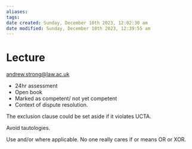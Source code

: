 ```yaml
---
aliases: 
tags: 
date created: Sunday, December 10th 2023, 12:02:30 am
date modified: Sunday, December 10th 2023, 12:39:55 am
---
```


# Lecture

andrew.strong@law.ac.uk

- 24hr assessment
- Open book
- Marked as competent/ not yet competent
- Context of dispute resolution.

The exclusion clause could be set aside if it violates UCTA.

Avoid tautologies.

Use and/or where applicable. No one really cares if or means OR or XOR.
